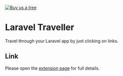 [![Buy us a tree](https://img.shields.io/badge/Buy%20me%20a%20tree-%F0%9F%8C%B3-lightgreen?style=flat-square)](https://plant.treeware.earth/freshbitsweb/laravel-traveller)

# Laravel Traveller

Travel through your Laravel app by just clicking on links.

## Link
Please open the [extension page](https://marketplace.visualstudio.com/items?itemName=freshbitsweb.laravel-traveller) for full details.